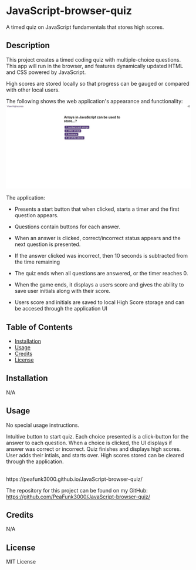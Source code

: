# JavaScript-browser-quiz
A timed quiz on JavaScript fundamentals that stores high scores.

## Description
This project creates a timed coding quiz with multiple-choice questions. This app will run in the browser, and features dynamically updated HTML and CSS powered by JavaScript.

High scores are stored locally so that progress can be gauged or compared with other local users.

The following shows the web application's appearance and functionality:
<br>
<img src="./assets/imgs/Capture.JPG">
<br>

The application:

* Presents a start button that when clicked, starts a timer and the first question appears.

* Questions contain buttons for each answer.
  
* When an answer is clicked, correct/incorrect status appears and the next question is presented.
  
* If the answer clicked was incorrect, then 10 seconds is subtracted from the time remaining
  
* The quiz ends when all questions are answered, or the timer reaches 0.

* When the game ends, it displays a users score and gives the ability to save user initials along with their score.

* Users score and initials are saved to local High Score storage and can be accesed through the application UI
  

## Table of Contents

- [Installation](#installation)
- [Usage](#usage)
- [Credits](#credits)
- [License](#license)

## Installation

N/A

## Usage
No special usage instructions. 

Intuitive button to start quiz. Each choice presented is a click-button for the answer to each question. When a choice is clicked, the UI displays if answer was correct or incorrect. Quiz finishes and displays high scores. User adds their intials, and starts over. High scores stored can be cleared through the application.

<br>
https://peafunk3000.github.io/JavaScript-browser-quiz/
<br>

The repository for this project can be found on my GitHub:
<br>
https://github.com/PeaFunk3000/JavaScript-browser-quiz/
<br>

## Credits

N/A

## License

MIT License

